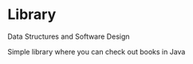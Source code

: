 # Library
Data Structures and Software Design

Simple library where you can check out books in Java
